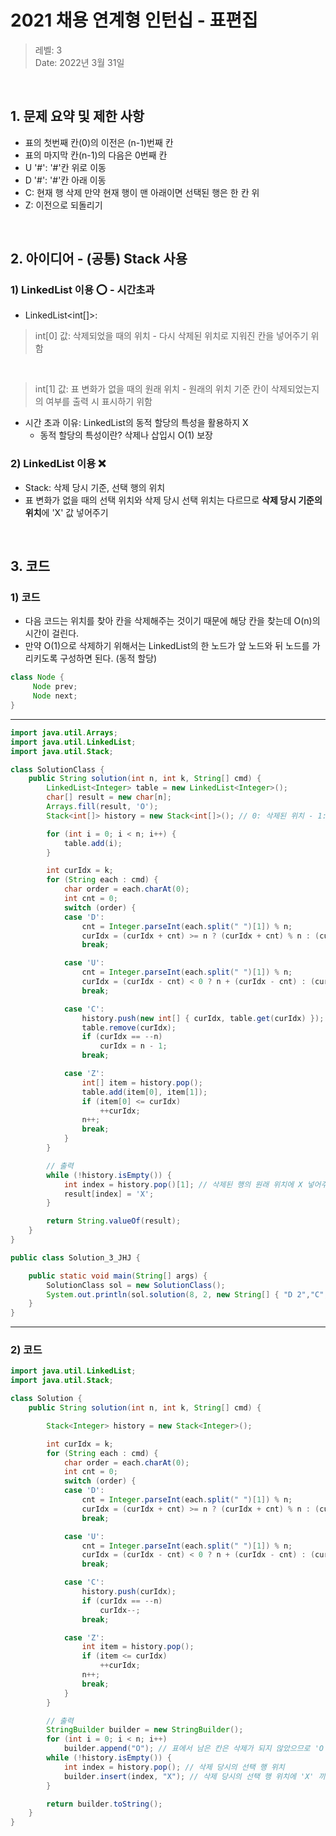 # 2021 채용 연계형 인턴십 - 표편집

> 레벨: 3 <br/>
> Date: 2022년 3월 31일 <br/>

</br>

## 1. 문제 요약 및 제한 사항

- 표의 첫번째 칸(0)의 이전은 (n-1)번째 칸
- 표의 마지막 칸(n-1)의 다음은 0번째 칸
- U '#': '#'칸 위로 이동
- D '#': '#'칸 아래 이동
- C: 현재 행 삭제
  만약 현재 행이 맨 아래이면 선택된 행은 한 칸 위
- Z: 이전으로 되돌리기 

</br>

## 2. 아이디어 - (공통) Stack 사용

### 1) LinkedList 이용 ⭕ - 시간초과
- LinkedList<int[]>:
> int[0] 값: 삭제되었을 때의 위치 - 다시 삭제된 위치로 지워진 칸을 넣어주기 위함
<br>

> int[1] 값: 표 변화가 없을 때의 원래 위치 - 원래의 위치 기준 칸이 삭제되었는지의 여부를 출력 시 표시하기 위함

- 시간 초과 이유: LinkedList의 동적 할당의 특성을 활용하지 X 
  - 동적 할당의 특성이란? 삭제나 삽입시 O(1) 보장

### 2) LinkedList 이용 ❌
- Stack<Integer>: 삭제 당시 기준, 선택 행의 위치
- 표 변화가 없을 때의 선택 위치와 삭제 당시 선택 위치는 다르므로 **삭제 당시 기준의 위치**에 'X' 값 넣어주기

</br>

## 3. 코드 

### 1) 코드
- 다음 코드는 위치를 찾아 칸을 삭제해주는 것이기 때문에 해당 칸을 찾는데 O(n)의 시간이 걸린다.
- 만약 O(1)으로 삭제하기 위해서는 LinkedList의 한 노드가 앞 노드와 뒤 노드를 가리키도록 구성하면 된다. (동적 할당)
 ```java
 class Node {
      Node prev;
      Node next;
 }
 ```

 ---

```java
import java.util.Arrays;
import java.util.LinkedList;
import java.util.Stack;

class SolutionClass {
	public String solution(int n, int k, String[] cmd) {
		LinkedList<Integer> table = new LinkedList<Integer>();
		char[] result = new char[n];
		Arrays.fill(result, 'O');
		Stack<int[]> history = new Stack<int[]>(); // 0: 삭제된 위치 - 1: 원래의 위치

		for (int i = 0; i < n; i++) {
			table.add(i);
		}

		int curIdx = k;
		for (String each : cmd) {
			char order = each.charAt(0);
			int cnt = 0;
			switch (order) {
			case 'D':
				cnt = Integer.parseInt(each.split(" ")[1]) % n;
				curIdx = (curIdx + cnt) >= n ? (curIdx + cnt) % n : (curIdx + cnt);
				break;

			case 'U':
				cnt = Integer.parseInt(each.split(" ")[1]) % n;
				curIdx = (curIdx - cnt) < 0 ? n + (curIdx - cnt) : (curIdx - cnt);
				break;

			case 'C':
				history.push(new int[] { curIdx, table.get(curIdx) });
				table.remove(curIdx);
				if (curIdx == --n)
					curIdx = n - 1;
				break;

			case 'Z':
				int[] item = history.pop();
				table.add(item[0], item[1]);
				if (item[0] <= curIdx)
					++curIdx;
				n++;
				break;
			}
		}

		// 출력
		while (!history.isEmpty()) { 
			int index = history.pop()[1]; // 삭제된 행의 원래 위치에 X 넣어주기
			result[index] = 'X'; 
		}

		return String.valueOf(result);
	}
}

public class Solution_3_JHJ {

	public static void main(String[] args) {
		SolutionClass sol = new SolutionClass();
		System.out.println(sol.solution(8, 2, new String[] { "D 2","C","U 3","C","D 4","C","U 2","Z","Z","U 1","C" }));
	}
}
```

---

### 2) 코드
```java
import java.util.LinkedList;
import java.util.Stack;

class Solution {
	public String solution(int n, int k, String[] cmd) {

		Stack<Integer> history = new Stack<Integer>();

		int curIdx = k;
		for (String each : cmd) {
			char order = each.charAt(0);
			int cnt = 0;
			switch (order) {
			case 'D':
				cnt = Integer.parseInt(each.split(" ")[1]) % n;
				curIdx = (curIdx + cnt) >= n ? (curIdx + cnt) % n : (curIdx + cnt);
				break;

			case 'U':
				cnt = Integer.parseInt(each.split(" ")[1]) % n;
				curIdx = (curIdx - cnt) < 0 ? n + (curIdx - cnt) : (curIdx - cnt);
				break;

			case 'C':
				history.push(curIdx);
				if (curIdx == --n)
					curIdx--;
				break;

			case 'Z':
				int item = history.pop();
				if (item <= curIdx)
					++curIdx;
				n++;
				break;
			}
		}

		// 출력
		StringBuilder builder = new StringBuilder();
		for (int i = 0; i < n; i++)
			builder.append("O"); // 표에서 남은 칸은 삭제가 되지 않았으므로 'O'를 넣어준다.
		while (!history.isEmpty()) { 
			int index = history.pop(); // 삭제 당시의 선택 행 위치
			builder.insert(index, "X"); // 삭제 당시의 선택 행 위치에 'X' 끼워넣기 (결국 끼워넣다보면 원래 표의 크기가 된다)
		}

		return builder.toString();
	}
}
```
